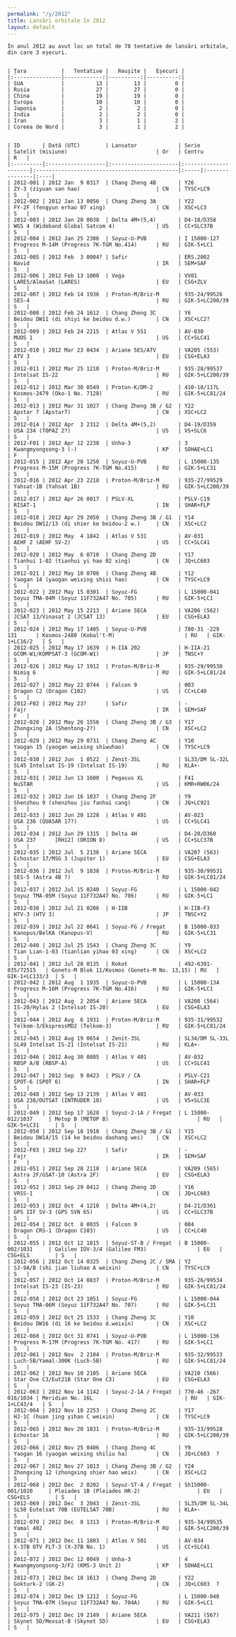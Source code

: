```yaml
---
permalink: "/y/2012"
title: Lansări orbitale în 2012
layout: default
---
```


    În anul 2012 au avut loc un total de 78 tentative de lansări orbitale, din care 3 eșecuri.
    
    
    | Țara           |   Tentative |   Reușite |   Eșecuri |
    |:---------------|------------:|----------:|----------:|
    | SUA            |          13 |        13 |         0 |
    | Rusia          |          27 |        27 |         0 |
    | China          |          19 |        19 |         0 |
    | Europa         |          10 |        10 |         0 |
    | Japonia        |           2 |         2 |         0 |
    | India          |           2 |         2 |         0 |
    | Iran           |           3 |         1 |         2 |
    | Coreea de Nord |           3 |         1 |         2 |
    
    
    | ID       | Dată (UTC)        | Lansator             | Serie                | Satelit (misiune)                            | Or   | Centru         | R   |
    |:---------|:------------------|:---------------------|:---------------------|:---------------------------------------------|:-----|:---------------|:----|
    | 2012-001 | 2012 Jan  9 0317  | Chang Zheng 4B       | Y26                  | ZY-3 (ziyuan san hao)                        | CN   | TYSC+LC9       | S   |
    | 2012-002 | 2012 Jan 13 0056  | Chang Zheng 3A       | Y22                  | FY-2F (fengyun erhao 07 xing)                | CN   | XSC+LC3        | S   |
    | 2012-003 | 2012 Jan 20 0038  | Delta 4M+(5,4)       | D4-18/D358           | WGS 4 (Wideband Global Satcom 4)             | US   | CC+SLC37B      | S   |
    | 2012-004 | 2012 Jan 25 2306  | Soyuz-U-PVB          | I 15000-127          | Progress M-14M (Progress 7K-TGM No.414)      | RU   | GIK-5+LC1      | S   |
    | 2012-005 | 2012 Feb  3 0004? | Safir                | ERS.2002             | Navid                                        | IR   | SEM+SAF        | S   |
    | 2012-006 | 2012 Feb 13 1000  | Vega                 | VV01                 | LARES/AlmaSat (LARES)                        | EU   | CSG+ZLV        | S   |
    | 2012-007 | 2012 Feb 14 1936  | Proton-M/Briz-M      | 935-24/99526         | SES-4                                        | RU   | GIK-5+LC200/39 | S   |
    | 2012-008 | 2012 Feb 24 1612  | Chang Zheng 3C       | Y6                   | Beidou DW11 (di shiyi ke beidou d.w.)        | CN   | XSC+LC2?       | S   |
    | 2012-009 | 2012 Feb 24 2215  | Atlas V 551          | AV-030               | MUOS 1                                       | US   | CC+SLC41       | S   |
    | 2012-010 | 2012 Mar 23 0434  | Ariane 5ES/ATV       | VA205 (553)          | ATV 3                                        | EU   | CSG+ELA3       | S   |
    | 2012-011 | 2012 Mar 25 1210  | Proton-M/Briz-M      | 935-28/99537         | Intelsat IS-22                               | RU   | GIK-5+LC200/39 | S   |
    | 2012-012 | 2012 Mar 30 0549  | Proton-K/DM-2        | 410-18/117L          | Kosmos-2479 (Oko-1 No. 7128)                 | RU   | GIK-5+LC81/24  | S   |
    | 2012-013 | 2012 Mar 31 1027  | Chang Zheng 3B / G2  | Y22                  | Apstar 7 (Apstar7)                           | CN   | XSC+LC2        | S   |
    | 2012-014 | 2012 Apr  3 2312  | Delta 4M+(5,2)       | D4-19/D359           | USA 234 (TOPAZ 2?)                           | US   | VS+SLC6        | S   |
    | 2012-F01 | 2012 Apr 12 2238  | Unha-3               | 3                    | Kwangmyongsong-3 (-)                         | KP   | SOHAE+LC1      | F   |
    | 2012-015 | 2012 Apr 20 1250  | Soyuz-U-PVB          | L 15000-135          | Progress M-15M (Progress 7K-TGM No.415)      | RU   | GIK-5+LC31     | S   |
    | 2012-016 | 2012 Apr 23 2218  | Proton-M/Briz-M      | 935-27/99529         | Yahsat-1B (Yahsat 1B)                        | RU   | GIK-5+LC200/39 | S   |
    | 2012-017 | 2012 Apr 26 0017  | PSLV-XL              | PSLV-C19             | RISAT-1                                      | IN   | SHAR+FLP       | S   |
    | 2012-018 | 2012 Apr 29 2050  | Chang Zheng 3B / G1  | Y14                  | Beidou DW12/13 (di shier ke beidou-2 w.)     | CN   | XSC+LC2        | S   |
    | 2012-019 | 2012 May  4 1842  | Atlas V 531          | AV-031               | AEHF 2 (AEHF SV-2)                           | US   | CC+SLC41       | S   |
    | 2012-020 | 2012 May  6 0710  | Chang Zheng 2D       | Y17                  | Tianhui 1-02 (tianhui yi hao 02 xing)        | CN   | JQ+LC603       | S   |
    | 2012-021 | 2012 May 10 0706  | Chang Zheng 4B       | Y12                  | Yaogan 14 (yaogan weixing shisi hao)         | CN   | TYSC+LC9       | S   |
    | 2012-022 | 2012 May 15 0301  | Soyuz-FG             | L 15000-041          | Soyuz TMA-04M (Soyuz 11F732A47 No. 705)      | RU   | GIK-5+LC1      | S   |
    | 2012-023 | 2012 May 15 2213  | Ariane 5ECA          | VA206 (562)          | JCSAT 13/Vinasat 2 (JCSAT 13)                | EU   | CSG+ELA3       | S   |
    | 2012-024 | 2012 May 17 1405  | Soyuz-U-PVB          | 780-31 -229 131      | Kosmos-2480 (Kobal't-M)                      | RU   | GIK-1+LC16/2   | S   |
    | 2012-025 | 2012 May 17 1639  | H-IIA 202            | H-IIA-21             | GCOM-W1/KOMPSAT-3 (GCOM-W1)                  | JP   | TNSC+Y         | S   |
    | 2012-026 | 2012 May 17 1912  | Proton-M/Briz-M      | 935-29/99530         | Nimiq 6                                      | RU   | GIK-5+LC81/24  | S   |
    | 2012-027 | 2012 May 22 0744  | Falcon 9             | 003                  | Dragon C2 (Dragon C102)                      | US   | CC+LC40        | S   |
    | 2012-F02 | 2012 May 23?      | Safir                | -                    | Fajr                                         | IR   | SEM+SAF        | F   |
    | 2012-028 | 2012 May 26 1556  | Chang Zheng 3B / G3  | Y17                  | Zhongxing 2A (Shentong-2?)                   | CN   | XSC+LC2        | S   |
    | 2012-029 | 2012 May 29 0731  | Chang Zheng 4C       | Y10                  | Yaogan 15 (yaogan weixing shiwuhao)          | CN   | TYSC+LC9       | S   |
    | 2012-030 | 2012 Jun  1 0522  | Zenit-3SL            | SL33/DM SL-32L       | SL45 Intelsat IS-19 (Intelsat IS-19)         | RU   | KLA+-          | S   |
    | 2012-031 | 2012 Jun 13 1600  | Pegasus XL           | F41                  | NuSTAR                                       | US   | KMR+RW06/24    | S   |
    | 2012-032 | 2012 Jun 16 1037  | Chang Zheng 2F       | Y9                   | Shenzhou 9 (shenzhou jiu fanhui cang)        | CN   | JQ+LC921       | S   |
    | 2012-033 | 2012 Jun 20 1228  | Atlas V 401          | AV-023               | USA 236 (QUASAR 17?)                         | US   | CC+SLC41       | S   |
    | 2012-034 | 2012 Jun 29 1315  | Delta 4H             | D4-20/D360           | USA 237      [RH12] (ORION 8)                | US   | CC+SLC37B      | S   |
    | 2012-035 | 2012 Jul  5 2136  | Ariane 5ECA          | VA207 (563)          | Echostar 17/MSG 3 (Jupiter 1)                | EU   | CSG+ELA3       | S   |
    | 2012-036 | 2012 Jul  9 1838  | Proton-M/Briz-M      | 935-30/99531         | SES-5 (Astra 4B ?)                           | RU   | GIK-5+LC81/24  | S   |
    | 2012-037 | 2012 Jul 15 0240  | Soyuz-FG             | L 15000-042          | Soyuz TMA-05M (Soyuz 11F732A47 No. 706)      | RU   | GIK-5+LC1      | S   |
    | 2012-038 | 2012 Jul 21 0206  | H-IIB                | H-IIB-F3             | HTV-3 (HTV 3)                                | JP   | TNSC+Y2        | S   |
    | 2012-039 | 2012 Jul 22 0641  | Soyuz-FG / Fregat    | B 15000-033          | Kanopus/BelKA (Kanopus-V)                    | RU   | GIK-5+LC31     | S   |
    | 2012-040 | 2012 Jul 25 1543  | Chang Zheng 3C       | Y9                   | Tian Lian-1-03 (tianlian yihao 03 xing)      | CN   | XSC+LC2        | S   |
    | 2012-041 | 2012 Jul 28 0135  | Rokot                | 492-6391-835/72515   | Gonets-M Blok 11/Kosmos (Gonets-M No. 13,15) | RU   | GIK-1+LC133/3  | S   |
    | 2012-042 | 2012 Aug  1 1935  | Soyuz-U-PVB          | L 15000-134          | Progress M-16M (Progress 7K-TGM No.416)      | RU   | GIK-5+LC1      | S   |
    | 2012-043 | 2012 Aug  2 2054  | Ariane 5ECA          | VA208 (564)          | IS-20/Hylas 2 (Intelsat IS-20)               | EU   | CSG+ELA3       | S   |
    | 2012-044 | 2012 Aug  6 1931  | Proton-M/Briz-M      | 935-31/99532         | Telkom-3/EkspressMD2 (Telkom-3)              | RU   | GIK-5+LC81/24  | S   |
    | 2012-045 | 2012 Aug 19 0654  | Zenit-3SL            | SL34/DM SL-33L       | SL49 Intelsat IS-21 (Intelsat IS-21)         | RU   | KLA+-          | S   |
    | 2012-046 | 2012 Aug 30 0805  | Atlas V 401          | AV-032               | RBSP A/B (RBSP-A)                            | US   | CC+SLC41       | S   |
    | 2012-047 | 2012 Sep  9 0423  | PSLV / CA            | PSLV-C21             | SPOT-6 (SPOT 6)                              | IN   | SHAR+FLP       | S   |
    | 2012-048 | 2012 Sep 13 2139  | Atlas V 401          | AV-033               | USA 238/OUTSAT (INTRUDER 10)                 | US   | VS+SLC3E       | S   |
    | 2012-049 | 2012 Sep 17 1628  | Soyuz-2-1A / Fregat  | L 15000-012/1037     | Metop B (METOP B)                            | RU   | GIK-5+LC31     | S   |
    | 2012-050 | 2012 Sep 18 1910  | Chang Zheng 3B / G1  | Y15                  | Beidou DW14/15 (14 ke beidou daohang wei)    | CN   | XSC+LC2        | S   |
    | 2012-F03 | 2012 Sep 22?      | Safir                | -                    | Fajr                                         | IR   | SEM+SAF        | F   |
    | 2012-051 | 2012 Sep 28 2118  | Ariane 5ECA          | VA209 (565)          | Astra 2F/GSAT-10 (Astra 2F)                  | EU   | CSG+ELA3       | S   |
    | 2012-052 | 2012 Sep 29 0412  | Chang Zheng 2D       | Y16                  | VRSS-1                                       | CN   | JQ+LC603       | S   |
    | 2012-053 | 2012 Oct  4 1210  | Delta 4M+(4,2)       | D4-21/D361           | GPS IIF SV-3 (GPS SVN 65)                    | US   | CC+SLC37B      | S   |
    | 2012-054 | 2012 Oct  8 0035  | Falcon 9             | 004                  | Dragon CRS-1 (Dragon C103)                   | US   | CC+LC40        | S   |
    | 2012-055 | 2012 Oct 12 1815  | Soyuz-ST-B / Fregat  | B 15000-002/1031     | Galileo IOV-3/4 (Galileo FM3)                | EU   | CSG+ELS        | S   |
    | 2012-056 | 2012 Oct 14 0325  | Chang Zheng 2C / SMA | Y2                   | SJ-9A/B (shi jian liuhao A weixin)           | CN   | TYSC+LC9       | S   |
    | 2012-057 | 2012 Oct 14 0837  | Proton-M/Briz-M      | 935-26/99534         | Intelsat IS-23 (IS-23)                       | RU   | GIK-5+LC81/24  | S   |
    | 2012-058 | 2012 Oct 23 1051  | Soyuz-FG             | L 15000-044          | Soyuz TMA-06M (Soyuz 11F732A47 No. 707)      | RU   | GIK-5+LC31     | S   |
    | 2012-059 | 2012 Oct 25 1533  | Chang Zheng 3C       | Y10                  | Beidou DW16 (di 16 ke beidou d.weixin)       | CN   | XSC+LC2        | S   |
    | 2012-060 | 2012 Oct 31 0741  | Soyuz-U-PVB          | L 15000-136          | Progress M-17M (Progress 7K-TGM No. 417)     | RU   | GIK-5+LC1      | S   |
    | 2012-061 | 2012 Nov  2 2104  | Proton-M/Briz-M      | 935-32/99533         | Luch-5B/Yamal-300K (Luch-5B)                 | RU   | GIK-5+LC81/24  | S   |
    | 2012-062 | 2012 Nov 10 2105  | Ariane 5ECA          | VA210 (566)          | Star One C3/Eut21B (Star One C3)             | EU   | CSG+ELA3       | S   |
    | 2012-063 | 2012 Nov 14 1142  | Soyuz-2-1A / Fregat  | 770-46 -267 016/1034 | Meridian No. 16L                             | RU   | GIK-1+LC43/4   | S   |
    | 2012-064 | 2012 Nov 18 2253  | Chang Zheng 2C       | Y17                  | HJ-1C (huan jing yihao C weixin)             | CN   | TYSC+LC9       | S   |
    | 2012-065 | 2012 Nov 20 1831  | Proton-M/Briz-M      | 935-33/99528         | Echostar 16                                  | RU   | GIK-5+LC200/39 | S   |
    | 2012-066 | 2012 Nov 25 0406  | Chang Zheng 4C       | Y9                   | Yaogan 16 (yaogan weixing shiliu ha)         | CN   | JQ+LC603  ?    | S   |
    | 2012-067 | 2012 Nov 27 1013  | Chang Zheng 3B / G2  | Y24                  | Zhongxing 12 (zhongxing shier hao weix)      | CN   | XSC+LC2        | S   |
    | 2012-068 | 2012 Dec  2 0202  | Soyuz-ST-A / Fregat  | Sh15000-001/1020     | Pleiades 1B (Pleiades HR-2)                  | EU   | CSG+ELS        | S   |
    | 2012-069 | 2012 Dec  3 2043  | Zenit-3SL            | SL35/DM SL-34L       | SL50 Eutelsat 70B (EUTELSAT 70B)             | RU   | KLA+-          | S   |
    | 2012-070 | 2012 Dec  8 1313  | Proton-M/Briz-M      | 935-34/99535         | Yamal 402                                    | RU   | GIK-5+LC200/39 | S   |
    | 2012-071 | 2012 Dec 11 1803  | Atlas V 501          | AV-034               | X-37B OTV FLT-3 (X-37B No. 1)                | US   | CC+SLC41       | S   |
    | 2012-072 | 2012 Dec 12 0049  | Unha-3               | 4                    | Kwangmyongsong-3/F2 (KMS-3 Unit 2)           | KP   | SOHAE+LC1      | S   |
    | 2012-073 | 2012 Dec 18 1613  | Chang Zheng 2D       | Y22                  | Gokturk-2 (GK-2)                             | CN   | JQ+LC603  ?    | S   |
    | 2012-074 | 2012 Dec 19 1212  | Soyuz-FG             | L 15000-040          | Soyuz TMA-07M (Soyuz 11F732A47 No. 704A)     | RU   | GIK-5+LC1      | S   |
    | 2012-075 | 2012 Dec 19 2149  | Ariane 5ECA          | VA211 (567)          | Skynet 5D/Mexsat-B (Skynet 5D)               | EU   | CSG+ELA3       | S   |

